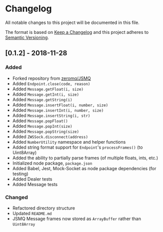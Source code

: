 # Changelog

All notable changes to this project will be documented in this file.

The format is based on [Keep a Changelog](http://keepachangelog.com/en/1.0.0/)
and this project adheres to [Semantic Versioning](http://semver.org/spec/v2.0.0.html).


## [0.1.2] - 2018-11-28

### Added

- Forked repository from [zeromq/JSMQ](https://github.com/zeromq/JSMQ)
- Added `Endpoint.close(code, reason)`
- Added `Message.getFloat(i, size)`
- Added `Message.getInt(i, size)`
- Added `Message.getString(i)`
- Added `Message.insertFloat(i, number, size)`
- Added `Message.insertInt(i, number, size)`
- Added `Message.insertString(i, str)`
- Added `Message.popFloat()`
- Added `Message.popInt(size)`
- Added `Message.popString(size)`
- Added `ZWSSock.disconnect(address)`
- Added `NumberUtility` namespace and helper functions
- Added string format support for `Endpoint`'s `processFrames()` (to Uint8Array)
- Added the ability to partially parse frames (of multiple floats, ints, etc.)
- Initialized node package, `package.json`
- Added Babel, Jest, Mock-Socket as node package dependencies (for testing)
- Added Dealer tests
- Added Message tests

### Changed

- Refactored directory structure
- Updated `README.md`
- JSMQ Message frames now stored as `ArrayBuffer` rather than `Uint8Array`
